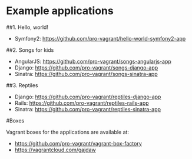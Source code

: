 Example applications
====================

##1. Hello, world!

* Symfony2: https://github.com/pro-vagrant/hello-world-symfony2-app

##2. Songs for kids

* AngularJS: https://github.com/pro-vagrant/songs-angularjs-app
* Django: https://github.com/pro-vagrant/songs-django-app
* Sinatra: https://github.com/pro-vagrant/songs-sinatra-app

##3. Reptiles

* Django: https://github.com/pro-vagrant/reptiles-django-app
* Rails: https://github.com/pro-vagrant/reptiles-rails-app
* Sinatra: https://github.com/pro-vagrant/reptiles-sinatra-app

#Boxes

Vagrant boxes for the applications are available at:

* https://github.com/pro-vagrant/vagrant-box-factory
* https://vagrantcloud.com/gajdaw
